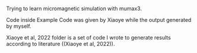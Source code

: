 Trying to learn micromagnetic simulation with mumax3.

Code inside Example Code was given by Xiaoye while the output generated by myself.

Xiaoye et al, 2022 folder is a set of code I wrote to generate results according to literature ((Xiaoye et al, 2022)).
